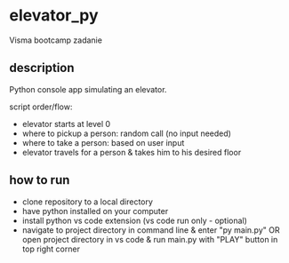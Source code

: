 # elevator_py
Visma bootcamp zadanie

## description
Python console app simulating an elevator.

script order/flow:
- elevator starts at level 0
- where to pickup a person: random call (no input needed)
- where to take a person: based on user input
- elevator travels for a person & takes him to his desired floor

## how to run
- clone repository to a local directory
- have python installed on your computer
- install python vs code extension (vs code run only - optional)
- navigate to project directory in command line & enter "py main.py" OR
    open project directory in vs code & run main.py with "PLAY" button in top right corner
